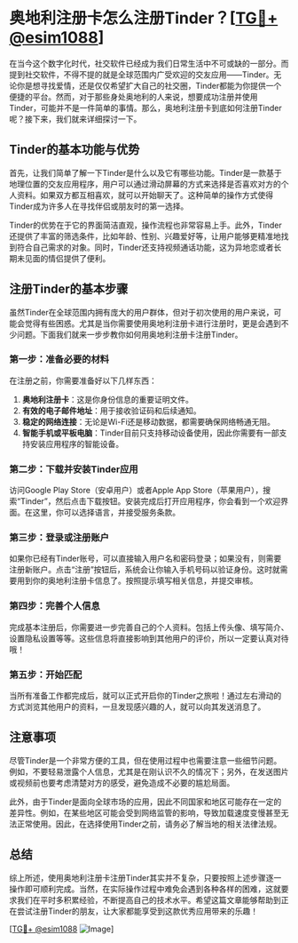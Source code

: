 # 奥地利注册卡怎么注册Tinder？[[TG💪+ @esim1088](https://t.me/s/esim1088)]

在当今这个数字化时代，社交软件已经成为我们日常生活中不可或缺的一部分。而提到社交软件，不得不提的就是全球范围内广受欢迎的交友应用——Tinder。无论你是想寻找爱情，还是仅仅希望扩大自己的社交圈，Tinder都能为你提供一个便捷的平台。然而，对于那些身处奥地利的人来说，想要成功注册并使用Tinder，可能并不是一件简单的事情。那么，奥地利注册卡到底如何注册Tinder呢？接下来，我们就来详细探讨一下。

## Tinder的基本功能与优势

首先，让我们简单了解一下Tinder是什么以及它有哪些功能。Tinder是一款基于地理位置的交友应用程序，用户可以通过滑动屏幕的方式来选择是否喜欢对方的个人资料。如果双方都互相喜欢，就可以开始聊天了。这种简单的操作方式使得Tinder成为许多人在寻找伴侣或朋友时的第一选择。

Tinder的优势在于它的界面简洁直观，操作流程也非常容易上手。此外，Tinder还提供了丰富的筛选条件，比如年龄、性别、兴趣爱好等，让用户能够更精准地找到符合自己需求的对象。同时，Tinder还支持视频通话功能，这为异地恋或者长期未见面的情侣提供了便利。

## 注册Tinder的基本步骤

虽然Tinder在全球范围内拥有庞大的用户群体，但对于初次使用的用户来说，可能会觉得有些困惑。尤其是当你需要使用奥地利注册卡进行注册时，更是会遇到不少问题。下面我们就来一步步教你如何用奥地利注册卡注册Tinder。

### 第一步：准备必要的材料

在注册之前，你需要准备好以下几样东西：

1. **奥地利注册卡**：这是你身份信息的重要证明文件。
2. **有效的电子邮件地址**：用于接收验证码和后续通知。
3. **稳定的网络连接**：无论是Wi-Fi还是移动数据，都需要确保网络畅通无阻。
4. **智能手机或平板电脑**：Tinder目前只支持移动设备使用，因此你需要有一部支持安装应用程序的智能设备。

### 第二步：下载并安装Tinder应用

访问Google Play Store（安卓用户）或者Apple App Store（苹果用户），搜索“Tinder”，然后点击下载按钮。安装完成后打开应用程序，你会看到一个欢迎界面。在这里，你可以选择语言，并接受服务条款。

### 第三步：登录或注册账户

如果你已经有Tinder账号，可以直接输入用户名和密码登录；如果没有，则需要注册新账户。点击“注册”按钮后，系统会让你输入手机号码以验证身份。这时就需要用到你的奥地利注册卡信息了。按照提示填写相关信息，并提交审核。

### 第四步：完善个人信息

完成基本注册后，你需要进一步完善自己的个人资料。包括上传头像、填写简介、设置隐私设置等等。这些信息将直接影响到其他用户的评价，所以一定要认真对待哦！

### 第五步：开始匹配

当所有准备工作都完成后，就可以正式开启你的Tinder之旅啦！通过左右滑动的方式浏览其他用户的资料，一旦发现感兴趣的人，就可以向其发送消息了。

## 注意事项

尽管Tinder是一个非常方便的工具，但在使用过程中也需要注意一些细节问题。例如，不要轻易泄露个人信息，尤其是在刚认识不久的情况下；另外，在发送图片或视频前也要考虑清楚对方的感受，避免造成不必要的尴尬局面。

此外，由于Tinder是面向全球市场的应用，因此不同国家和地区可能存在一定的差异性。例如，在某些地区可能会受到网络监管的影响，导致加载速度变慢甚至无法正常使用。因此，在选择使用Tinder之前，请务必了解当地的相关法律法规。

## 总结

综上所述，使用奥地利注册卡注册Tinder其实并不复杂，只要按照上述步骤逐一操作即可顺利完成。当然，在实际操作过程中难免会遇到各种各样的困难，这就要求我们在平时多积累经验，不断提高自己的技术水平。希望这篇文章能够帮助到正在尝试注册Tinder的朋友，让大家都能享受到这款优秀应用带来的乐趣！

[[TG💪+ @esim1088](https://t.me/s/esim1088) ![Image](https://i.postimg.cc/4NQfJmqS/Snipaste-2025-05-13-00-14-12.png)]